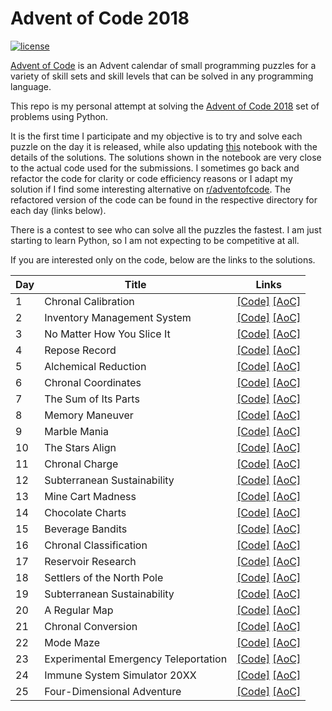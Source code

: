 # Advent of Code 2018

[![license](https://img.shields.io/github/license/mashape/apistatus.svg)]()

[Advent of Code](http://adventofcode.com/about) is an Advent calendar of small programming puzzles for a variety of skill sets and skill levels that can be solved in any programming language. 

This repo is my personal attempt at solving the [Advent of Code 2018](http://adventofcode.com/2018) set of problems using Python. 

It is the first time I participate and my objective is to try and solve each puzzle on the day it is released, while also updating [this](https://github.com/basoares/advent-of-code-2018/tree/master/adventofcode2018.ipynb) notebook with the details of the solutions. The solutions shown in the notebook are very close to the actual code used for the submissions. I sometimes go back and refactor the code for clarity or code efficiency reasons or I adapt my solution if I find some interesting alternative on [r/adventofcode](https://www.reddit.com/r/adventofcode). The refactored version of the code can be found in the respective directory for each day (links below).

There is a contest to see who can solve all the puzzles the fastest. I am just starting to learn Python, so I am not expecting to be competitive at all.

If you are interested only on the code, below are the links to the solutions.


|   Day   | Title                                         |  Links                                       |
| --------|-----------------------------------------------|--------------------------------------------- |
|    1    | Chronal Calibration                           |  [\[Code\]](https://github.com/basoares/advent-of-code-2018/tree/master/day01) [\[AoC\]](http://adventofcode.com/2018/day/1) |
|    2    | Inventory Management System                   |  [\[Code\]](https://github.com/basoares/advent-of-code-2018/tree/master/day02) [\[AoC\]](http://adventofcode.com/2018/day/2) |
|    3    | No Matter How You Slice It                    |  [\[Code\]](https://github.com/basoares/advent-of-code-2018/tree/master/day03) [\[AoC\]](http://adventofcode.com/2018/day/3) |
|    4    | Repose Record                                 |  [\[Code\]](https://github.com/basoares/advent-of-code-2018/tree/master/day04) [\[AoC\]](http://adventofcode.com/2018/day/4) |
|    5    | Alchemical Reduction                          |  [\[Code\]](https://github.com/basoares/advent-of-code-2018/tree/master/day05) [\[AoC\]](http://adventofcode.com/2018/day/5) |
|    6    | Chronal Coordinates                           |  [\[Code\]](https://github.com/basoares/advent-of-code-2018/tree/master/day06) [\[AoC\]](http://adventofcode.com/2018/day/6) |
|    7    | The Sum of Its Parts                          |  [\[Code\]](https://github.com/basoares/advent-of-code-2018/tree/master/day07) [\[AoC\]](http://adventofcode.com/2018/day/7) |
|    8    | Memory Maneuver                               |  [\[Code\]](https://github.com/basoares/advent-of-code-2018/tree/master/day08) [\[AoC\]](http://adventofcode.com/2018/day/8) |
|    9    | Marble Mania                                  |  [\[Code\]](https://github.com/basoares/advent-of-code-2018/tree/master/day09) [\[AoC\]](http://adventofcode.com/2018/day/9) |
|   10    | The Stars Align                               |  [\[Code\]](https://github.com/basoares/advent-of-code-2018/tree/master/day10) [\[AoC\]](http://adventofcode.com/2018/day/10) |
|   11    | Chronal Charge                                |  [\[Code\]](https://github.com/basoares/advent-of-code-2018/tree/master/day11) [\[AoC\]](http://adventofcode.com/2018/day/11) |
|   12    | Subterranean Sustainability                   |  [\[Code\]](https://github.com/basoares/advent-of-code-2018/tree/master/day12) [\[AoC\]](http://adventofcode.com/2018/day/12) |
|   13    | Mine Cart Madness                             |  [\[Code\]](https://github.com/basoares/advent-of-code-2018/tree/master/day13) [\[AoC\]](http://adventofcode.com/2018/day/13) |
|   14    | Chocolate Charts                              |  [\[Code\]](https://github.com/basoares/advent-of-code-2018/tree/master/day14) [\[AoC\]](http://adventofcode.com/2018/day/14) |
|   15    | Beverage Bandits                              |  [\[Code\]](https://github.com/basoares/advent-of-code-2018/tree/master/day15) [\[AoC\]](http://adventofcode.com/2018/day/15) |
|   16    | Chronal Classification                        |  [\[Code\]](https://github.com/basoares/advent-of-code-2018/tree/master/day16) [\[AoC\]](http://adventofcode.com/2018/day/16) |
|   17    | Reservoir Research                            |  [\[Code\]](https://github.com/basoares/advent-of-code-2018/tree/master/day17) [\[AoC\]](http://adventofcode.com/2018/day/17) |
|   18    | Settlers of the North Pole                    |  [\[Code\]](https://github.com/basoares/advent-of-code-2018/tree/master/day18) [\[AoC\]](http://adventofcode.com/2018/day/18) |
|   19    | Subterranean Sustainability                   |  [\[Code\]](https://github.com/basoares/advent-of-code-2018/tree/master/day19) [\[AoC\]](http://adventofcode.com/2018/day/19) |
|   20    | A Regular Map                                 |  [\[Code\]](https://github.com/basoares/advent-of-code-2018/tree/master/day20) [\[AoC\]](http://adventofcode.com/2018/day/20) |
|   21    | Chronal Conversion                            |  [\[Code\]](https://github.com/basoares/advent-of-code-2018/tree/master/day21) [\[AoC\]](http://adventofcode.com/2018/day/21) |
|   22    | Mode Maze                                     |  [\[Code\]](https://github.com/basoares/advent-of-code-2018/tree/master/day22) [\[AoC\]](http://adventofcode.com/2018/day/22) |
|   23    | Experimental Emergency Teleportation          |  [\[Code\]](https://github.com/basoares/advent-of-code-2018/tree/master/day23) [\[AoC\]](http://adventofcode.com/2018/day/23) |
|   24    | Immune System Simulator 20XX                  |  [\[Code\]](https://github.com/basoares/advent-of-code-2018/tree/master/day24) [\[AoC\]](http://adventofcode.com/2018/day/24) |
|   25    | Four-Dimensional Adventure                    |  [\[Code\]](https://github.com/basoares/advent-of-code-2018/tree/master/day25) [\[AoC\]](http://adventofcode.com/2018/day/25) |

